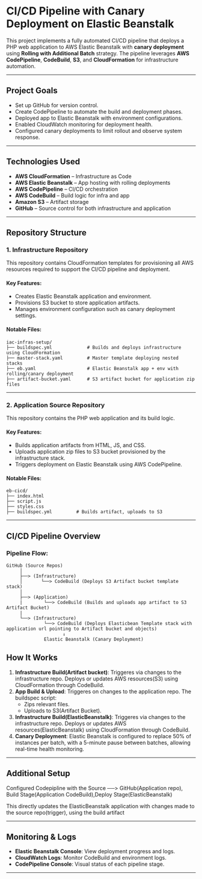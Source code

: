 # CI/CD Pipeline with Canary Deployment on Elastic Beanstalk

This project implements a fully automated CI/CD pipeline that deploys a PHP web application to AWS Elastic Beanstalk with **canary deployment** using **Rolling with Additional Batch** strategy. The pipeline leverages **AWS CodePipeline**, **CodeBuild**, **S3**, and **CloudFormation** for infrastructure automation.

---

##  Project Goals

   - Set up GitHub for version control.
   - Create CodePipeline to automate the build and deployment phases.
   - Deployed app to Elastic Beanstalk with environment configurations.
   - Enabled CloudWatch monitoring for deployment health.
   - Configured canary deployments to limit rollout and observe system response.

---

## Technologies Used

- **AWS CloudFormation** – Infrastructure as Code
- **AWS Elastic Beanstalk** – App hosting with rolling deployments
- **AWS CodePipeline** – CI/CD orchestration
- **AWS CodeBuild** – Build logic for infra and app
- **Amazon S3** – Artifact storage
- **GitHub** – Source control for both infrastructure and application

---

##  Repository Structure

### 1. Infrastructure Repository
This repository contains CloudFormation templates for provisioning all AWS resources required to support the CI/CD pipeline and deployment.

#### Key Features:
- Creates Elastic Beanstalk application and environment.
- Provisions S3 bucket to store application artifacts.
- Manages environment configuration such as canary deployment settings.

#### Notable Files:
```
iac-infras-setup/
├── buildspec.yml             # Builds and deploys infrastructure using CloudFormation
├── master-stack.yaml         # Master template deploying nested stacks
├── eb.yaml                   # Elastic Beanstalk app + env with rolling/canary deployment
├── artifact-bucket.yaml      # S3 artifact bucket for application zip files
```

---

### 2. Application Source Repository
This repository contains the PHP web application and its build logic.

#### Key Features:
- Builds application artifacts from HTML, JS, and CSS.
- Uploads application zip files to S3 bucket provisioned by the infrastructure stack.
- Triggers deployment on Elastic Beanstalk using AWS CodePipeline.

#### Notable Files:
```
eb-cicd/
├── index.html
├── script.js
├── styles.css
├── buildspec.yml         # Builds artifact, uploads to S3
```

---

##  CI/CD Pipeline Overview

### Pipeline Flow:

```
GitHub (Source Repos)
     │
     ├──> (Infrastructure)
     │       └──> CodeBuild (Deploys S3 Artifact bucket template stack)
     │
     ├──> (Application)
     |        └──> CodeBuild (Builds and uploads app artifact to S3 Artifact Bucket)
     |
     └──> (Infrastructure)     
              └──> CodeBuild (Deploys Elasticbean Template stack with application url pointing to Artifact bucket and objects)
                     ↓
              Elastic Beanstalk (Canary Deployment)
```


##  How It Works

1. **Infrastructure Build(Artifact bucket)**: Triggeres via changes to the infrastructure repo. Deploys or updates AWS resources(S3) using CloudFormation through CodeBuild.
2. **App Build & Upload**: Triggeres on changes to the application repo. The buildspec script:
   - Zips relevant files.
   - Uploads to S3(Artifact Bucket).
3. **Infrastructure Build(ElasticBeanstalk)**:  Triggeres via changes to the infrastructure repo. Deploys or updates AWS resources(ElasticBeanstalk) using CloudFormation through CodeBuild.
4. **Canary Deployment**: Elastic Beanstalk is configured to replace 50% of instances per batch, with a 5-minute pause between batches, allowing real-time health monitoring.

---

## Additional Setup 
  Configured Codepipline with the Source ──> GitHub(Application repo), Build Stage(Application CodeBuild),Deploy Stage(ElasticBeanstalk)

  This directly updates the ElasticBeanstalk application with changes made to the source repo(trigger), using the build artifact

---
##  Monitoring & Logs

- **Elastic Beanstalk Console**: View deployment progress and logs.
- **CloudWatch Logs**: Monitor CodeBuild and environment logs.
- **CodePipeline Console**: Visual status of each pipeline stage.

---

